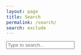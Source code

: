 ```yaml
---
layout: page
title: Search
permalink: /search/
search: exclude
---
```


<div id="search-container">
    <input type="text" id="search-input" placeholder="Type to search...">
    <ul id="results-container"></ul>
</div>

<script src="{{ site.baseurl }}/simple-jekyll-search.min.js" type="text/javascript"></script>

<script>
    SimpleJekyllSearch({
    searchInput: document.getElementById('search-input'),
    resultsContainer: document.getElementById('results-container'),
    searchResultTemplate: '<div style="text-align: left !important;"><a href="{url}"><h1 style="text-align:left !important;">{title}</h1></a><span style="text-align:left !important;">{date}</span></div>',
    json: '{{ site.baseurl }}/search.json'
    sortMiddleware: function(a, b) {
      var astr = String(a.section) + "-" + String(a.caption);
      var bstr = String(b.section) + "-" + String(b.caption);
      return astr.localeCompare(bstr)
    }
    });
</script>
